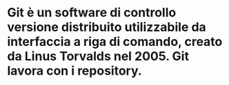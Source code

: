 # Git è un software di controllo versione distribuito utilizzabile da interfaccia a riga di comando, creato da Linus Torvalds nel 2005. Git lavora con i repository.
